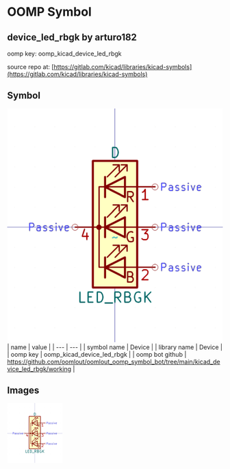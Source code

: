 # OOMP Symbol  
## device_led_rbgk  by arturo182  
  
oomp key: oomp_kicad_device_led_rbgk  
  
source repo at: [https://gitlab.com/kicad/libraries/kicad-symbols](https://gitlab.com/kicad/libraries/kicad-symbols)  
## Symbol  
  
[![working.png](working_600.png)](working.png)  
| name | value | 
| --- | --- | 
| symbol name | Device | 
| library name | Device | 
| oomp key | oomp_kicad_device_led_rbgk | 
| oomp bot github | https://github.com/oomlout/oomlout_oomp_symbol_bot/tree/main/kicad_device_led_rbgk/working | 
## Images  
  
[![working.png](working_140.png)](working.png)  

